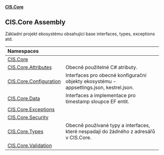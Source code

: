 #### [CIS.Core](index.md 'index')

## CIS.Core Assembly

Základní projekt ekosystému obsahující base interfaces, types, exceptions atd.

| Namespaces | |
| :--- | :--- |
| [CIS.Core](CIS.Core.md 'CIS.Core') | |
| [CIS.Core.Attributes](CIS.Core.Attributes.md 'CIS.Core.Attributes') | Obecně použitelné C# atributy. |
| [CIS.Core.Configuration](CIS.Core.Configuration.md 'CIS.Core.Configuration') | Interfaces pro obecné konfigurační objekty ekosystému - appsettings.json, kestrel.json. |
| [CIS.Core.Data](CIS.Core.Data.md 'CIS.Core.Data') | Interfaces a implementace pro timestamp sloupce EF entit. |
| [CIS.Core.Exceptions](CIS.Core.Exceptions.md 'CIS.Core.Exceptions') | |
| [CIS.Core.Security](CIS.Core.Security.md 'CIS.Core.Security') | |
| [CIS.Core.Types](CIS.Core.Types.md 'CIS.Core.Types') | Obecně používané typy a interfaces, které nespadají do žádného z adresářů v CIS.Core. |
| [CIS.Core.Validation](CIS.Core.Validation.md 'CIS.Core.Validation') | |
